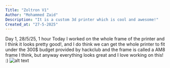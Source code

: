```yaml
---
Title: "Zoltron V1"
Author: "Mohammed Zaid"
Description: "It is a custom 3d printer which is cool and awesome!"
Created_at: "27-5-2025"
---
```


Day 1, 28/5/25, 1 hour
Today I worked on the whole frame of the printer and I think it looks pretty good!, and I do think we can get the whole printer to fit under the 300$ budget provided by hackclub and the frame is called a AM8 frame I think, but anyway everything looks great and I love working on this! :) 
![alt text](https://hc-cdn.hel1.your-objectstorage.com/s/v3/dcb7365a03582b8c1dc2d101fe0a932b9a6a385f_image.png)
